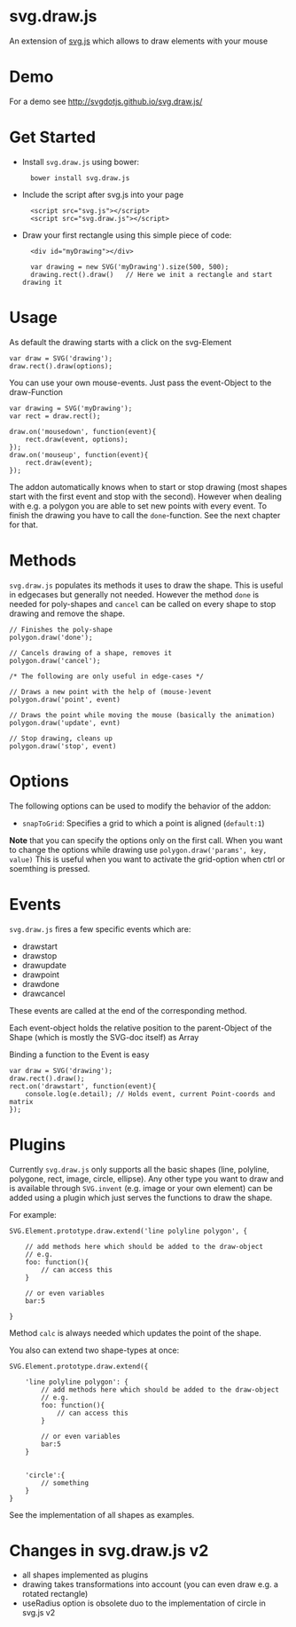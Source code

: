 svg.draw.js
===========

An extension of [svg.js](https://github.com/svgdotjs/svg.js) which allows to draw elements with your mouse

# Demo

For a demo see http://svgdotjs.github.io/svg.draw.js/

# Get Started

- Install `svg.draw.js` using bower:

		bower install svg.draw.js

- Include the script after svg.js into your page

		<script src="svg.js"></script>
		<script src="svg.draw.js"></script>

- Draw your first rectangle using this simple piece of code:

		<div id="myDrawing"></div>

		var drawing = new SVG('myDrawing').size(500, 500);
		drawing.rect().draw()	// Here we init a rectangle and start drawing it

# Usage

As default the drawing starts with a click on the svg-Element


    var draw = SVG('drawing');
    draw.rect().draw(options);


You can use your own mouse-events. Just pass the event-Object to the draw-Function


    var drawing = SVG('myDrawing');
    var rect = draw.rect();

    draw.on('mousedown', function(event){
        rect.draw(event, options);
    });
    draw.on('mouseup', function(event){
        rect.draw(event);
    });

The addon automatically knows when to start or stop drawing (most shapes start with the first event and stop with the second).
However when dealing with e.g. a polygon you are able to set new points with every event. To finish the drawing you have to call the `done`-function.
See the next chapter for that.

# Methods

`svg.draw.js` populates its methods it uses to draw the shape. This is useful in edgecases but generally not needed. However the method `done` is needed for poly-shapes and `cancel` can be called on every shape to stop drawing and remove the shape.

	// Finishes the poly-shape
	polygon.draw('done');

	// Cancels drawing of a shape, removes it
	polygon.draw('cancel');

	/* The following are only useful in edge-cases */

	// Draws a new point with the help of (mouse-)event
	polygon.draw('point', event)

	// Draws the point while moving the mouse (basically the animation)
	polygon.draw('update', evnt)

	// Stop drawing, cleans up
	polygon.draw('stop', event)
	
# Options

The following options can be used to modify the behavior of the addon:

- `snapToGrid`: Specifies a grid to which a point is aligned (`default:1`)

**Note** that you can specify the options only on the first call. When you want to change the options while drawing use `polygon.draw('params', key, value)` This is useful when you want to activate the grid-option when ctrl or soemthing is pressed.

# Events

`svg.draw.js` fires a few specific events which are:

- drawstart
- drawstop
- drawupdate
- drawpoint
- drawdone
- drawcancel

These events are called at the end of the corresponding method.

Each event-object holds the relative position to the parent-Object of the Shape (which is mostly the SVG-doc itself) as Array

Binding a function to the Event is easy

    var draw = SVG('drawing');
    draw.rect().draw();
    rect.on('drawstart', function(event){
        console.log(e.detail); // Holds event, current Point-coords and matrix
    });

# Plugins

Currently `svg.draw.js` only supports all the basic shapes (line, polyline, polygone, rect, image, circle, ellipse).
Any other type you want to draw and is available through `SVG.invent` (e.g. image or your own element) can be added using a plugin which just serves the functions to draw the shape.

For example:


    SVG.Element.prototype.draw.extend('line polyline polygon', {

		// add methods here which should be added to the draw-object
		// e.g.
		foo: function(){
			// can access this
		}

		// or even variables
		bar:5

	}

Method `calc` is always needed which updates the point of the shape.

You also can extend two shape-types at once:

    SVG.Element.prototype.draw.extend({

		'line polyline polygon': {
			// add methods here which should be added to the draw-object
			// e.g.
			foo: function(){
				// can access this
			}

			// or even variables
			bar:5
		}


		'circle':{
			// something
		}
	}

See the implementation of all shapes as examples.


# Changes in svg.draw.js v2

- all shapes implemented as plugins
- drawing takes transformations into account (you can even draw e.g. a rotated rectangle)
- useRadius option is obsolete duo to the implementation of circle in svg.js v2
